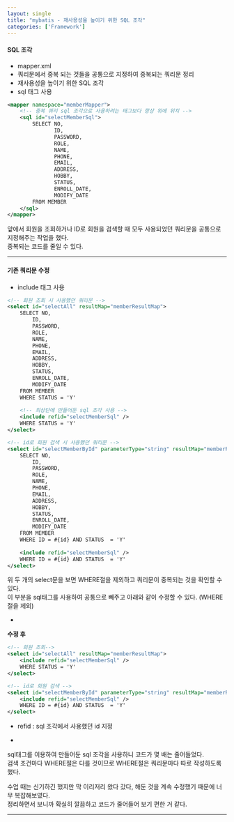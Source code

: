 ```yaml
---
layout: single
title: "mybatis - 재사용성을 높이기 위한 SQL 조각"
categories: ['Framework']
---
```


#### SQL 조각
* mapper.xml
* 쿼리문에서 중복 되는 것들을 공통으로 지정하여 중복되는 쿼리문 정리
* 재사용성을 높이기 위한 SQL 조각
* sql 태그 사용
   
``` xml
<mapper namespace="memberMapper">
	<!-- 중복 쿼리 sql 조각으로 사용하려는 태그보다 항상 위에 위치 -->
	<sql id="selectMemberSql">
		SELECT NO, 
			   ID, 
			   PASSWORD, 
			   ROLE,
			   NAME, 
			   PHONE, 
			   EMAIL, 
			   ADDRESS, 
			   HOBBY, 
			   STATUS, 
			   ENROLL_DATE, 
			   MODIFY_DATE
		FROM MEMBER
	</sql>
</mapper>
```   
   
앞에서 회원을 조회하거나 ID로 회원을 검색할 때 모두 사용되었던 쿼리문을 공통으로 지정해주는 작업을 했다.   
중복되는 코드를 줄일 수 있다.   
   
***

#### 기존 쿼리문 수정
* include 태그 사용
   
``` xml
<!-- 회원 조회 시 사용했던 쿼리문 -->
<select id="selectAll" resultMap="memberResultMap">
	SELECT NO, 
		ID, 
		PASSWORD, 
		ROLE,
		NAME, 
		PHONE, 
		EMAIL, 
		ADDRESS, 
		HOBBY, 
		STATUS, 
		ENROLL_DATE, 
		MODIFY_DATE
	FROM MEMBER
	WHERE STATUS = 'Y'
		
	<!-- 최상단에 만들어둔 sql 조각 사용 -->
	<include refid="selectMemberSql" />
	WHERE STATUS = 'Y'
</select>

<!-- id로 회원 검색 시 사용했던 쿼리문 -->
<select id="selectMemberById" parameterType="string" resultMap="memberResultMap">
	SELECT NO, 
		ID, 
		PASSWORD, 
		ROLE,
		NAME, 
		PHONE, 
		EMAIL, 
		ADDRESS, 
		HOBBY, 
		STATUS, 
		ENROLL_DATE, 
		MODIFY_DATE
	FROM MEMBER
	WHERE ID = #{id} AND STATUS  = 'Y'
		
	<include refid="selectMemberSql" />
	WHERE ID = #{id} AND STATUS  = 'Y'
</select>
```
   
위 두 개의 select문을 보면 WHERE절을 제외하고 쿼리문이 중복되는 것을 확인할 수 있다.   
이 부분을 sql태그를 사용하여 공통으로 빼주고 아래와 같이 수정할 수 있다. (WHERE절을 제외)   
   
-
   
**수정 후**
   
``` xml
<!-- 회원 조회-->
<select id="selectAll" resultMap="memberResultMap">
	<include refid="selectMemberSql" />
	WHERE STATUS = 'Y'
</select>

<!-- id로 회원 검색 -->
<select id="selectMemberById" parameterType="string" resultMap="memberResultMap">
	<include refid="selectMemberSql" />
	WHERE ID = #{id} AND STATUS  = 'Y'
</select>
```   
   
* refid : sql 조각에서 사용했던 id 지정   
   
-
   
sql태그를 이용하여 만들어둔 sql 조각을 사용하니 코드가 몇 배는 줄어들었다.   
검색 조건마다 WHERE절은 다를 것이므로 WHERE절은 쿼리문마다 따로 작성하도록 했다.   
   
수업 때는 신기하긴 했지만 막 이리저리 왔다 갔다, 해둔 것을 계속 수정했기 때문에 너무 복잡해보였다.   
정리하면서 보니까 확실히 깔끔하고 코드가 줄어들어 보기 편한 거 같다.   
   
***














